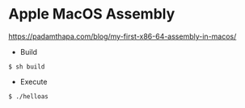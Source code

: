 # Apple MacOS Assembly


https://padamthapa.com/blog/my-first-x86-64-assembly-in-macos/

* Build

```
$ sh build
```

* Execute

```
$ ./helloas
```

